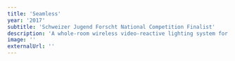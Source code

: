```yaml
---
title: 'Seamless'
year: '2017'
subtitle: 'Schweizer Jugend Forscht National Competition Finalist'
description: 'A whole-room wireless video-reactive lighting system for home cinemas'
image: ''
externalUrl: ''
---
```

